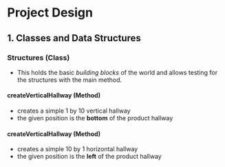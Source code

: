 # Project Design
## 1. Classes and Data Structures
### Structures (Class)
* This holds the basic *building blocks* of the world and allows testing for the structures with the main method.
#### createVerticalHallway (Method)
* creates a simple 1 by 10 vertical hallway
* the given position is the **bottom** of the product hallway
#### createVerticalHallway (Method)
* creates a simple 10 by 1 horizontal hallway
* the given position is the **left** of the product hallway
